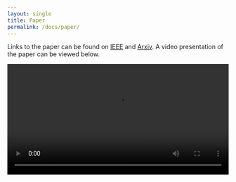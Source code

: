 ```yaml
---
layout: single
title: Paper
permalink: /docs/paper/
---
```


Links to the paper can be found on [IEEE](https://ieeexplore.ieee.org/document/10610769) and [Arxiv](https://arxiv.org/pdf/2502.05693). A video presentation of the paper can be viewed below.

<video style="width: 100%; height: auto;" controls="controls" preload="auto">
  <source src="{{ site.baseurl }}/assets/videos/ICRA-2024-InfoVaya-Video.webm" type="video/webm">
</video>

<!-- <iframe width="640" height="360" src="https://www.youtube.com/embed/Mb02fUOyaTE" frameborder="0" allowfullscreen></iframe> -->

